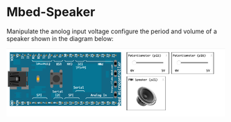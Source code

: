 # Mbed-Speaker

Manipulate the anolog input voltage configure the period and volume of a speaker shown in the diagram below:

![Speaker Diagram](https://github.com/Kai-Heng/Mbed-Speaker/blob/main/Speaker%20Simulator.png)
